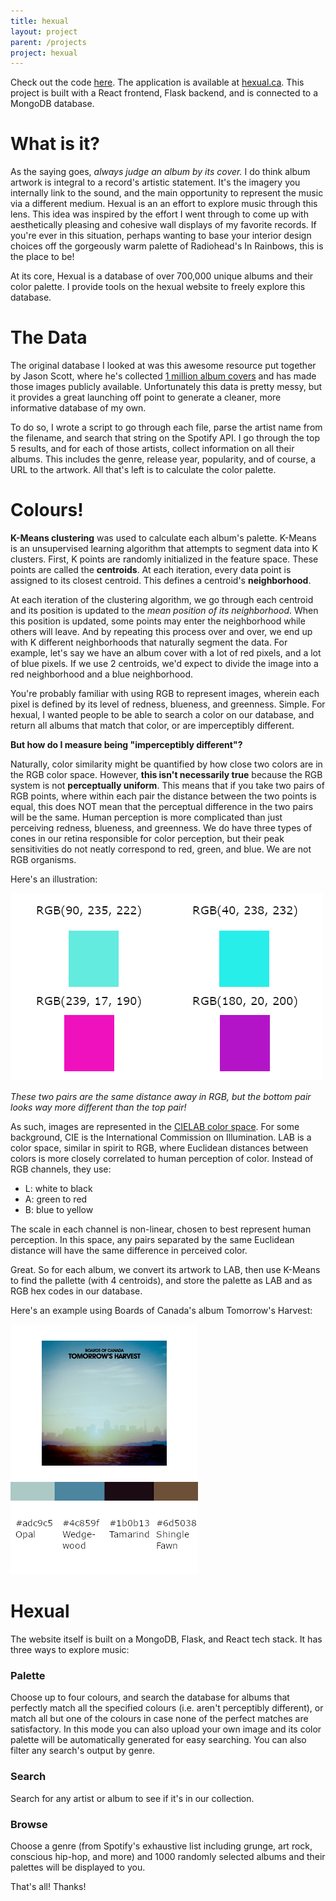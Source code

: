 ```yaml
---
title: hexual
layout: project
parent: /projects
project: hexual
---
```


Check out the code [here](https://github.com/kenjimarshall/Hexual). The application is available at [hexual.ca](http://www.hexual.ca). This project is built with a React frontend, Flask backend, and is connected to a MongoDB database.

# What is it?

As the saying goes, _always judge an album by its cover._ I do think album artwork is integral to a record's artistic statement. It's the imagery you internally link to the sound, and the main opportunity to represent the music via a different medium. Hexual is an an effort to explore music through this lens. This idea was inspired by the effort I went through to come up with aesthetically pleasing and cohesive wall displays of my favorite records. If you're ever in this situation, perhaps wanting to base your interior design choices off the gorgeously warm palette of Radiohead's In Rainbows, this is the place to be!

At its core, Hexual is a database of over 700,000 unique albums and their color palette. I provide tools on the hexual website to freely explore this database.

# The Data

The original database I looked at was this awesome resource put together by Jason Scott, where he's collected [1 million album covers](https://blog.archive.org/2015/05/27/experiment-with-one-million-album-covers/) and has made those images publicly available. Unfortunately this data is pretty messy, but it provides a great launching off point to generate a cleaner, more informative database of my own.

To do so, I wrote a script to go through each file, parse the artist name from the filename, and search that string on the Spotify API. I go through the top 5 results, and for each of those artists, collect information on all their albums. This includes the genre, release year, popularity, and of course, a URL to the artwork. All that's left is to calculate the color palette.

# Colours!

**K-Means clustering** was used to calculate each album's palette. K-Means is an unsupervised learning algorithm that attempts to segment data into K clusters. First, K points are randomly initialized in the feature space. These points are called the **centroids**. At each iteration, every data point is assigned to its closest centroid. This defines a centroid's **neighborhood**.

At each iteration of the clustering algorithm, we go through each centroid and its position is updated to the _mean position of its neighborhood_. When this position is updated, some points may enter the neighborhood while others will leave. And by repeating this process over and over, we end up with K different neighborhoods that naturally segment the data. For example, let's say we have an album cover with a lot of red pixels, and a lot of blue pixels. If we use 2 centroids, we'd expect to divide the image into a red neighborhood and a blue neighborhood.

You're probably familiar with using RGB to represent images, wherein each pixel is defined by its level of redness, blueness, and greenness. Simple. For hexual, I wanted people to be able to search a color on our database, and return all albums that match that color, or are imperceptibly different.

**But how do I measure being "imperceptibly different"?**

Naturally, color similarity might be quantified by how close two colors are in the RGB color space. However, **this isn't necessarily true** because the RGB system is not **perceptually uniform**. This means that if you take two pairs of RGB points, where within each pair the distance between the two points is equal, this does NOT mean that the perceptual difference in the two pairs will be the same. Human perception is more complicated than just perceiving redness, blueness, and greenness. We do have three types of cones in our retina responsible for color perception, but their peak sensitivities do not neatly correspond to red, green, and blue. We are not RGB organisms.

Here's an illustration:

<img src="/assets/images/rgb_comparison.png" alt="rgb_comparison"/>

_These two pairs are the same distance away in RGB, but the bottom pair looks way more different than the top pair!_

As such, images are represented in the [CIELAB color space](https://en.wikipedia.org/wiki/CIELAB_color_space). For some background, CIE is the International Commission on Illumination. LAB is a color space, similar in spirit to RGB, where Euclidean distances between colors is more closely correlated to human perception of color. Instead of RGB channels, they use:

- L: white to black
- A: green to red
- B: blue to yellow

The scale in each channel is non-linear, chosen to best represent human perception. In this space, any pairs separated by the same Euclidean distance will have the same difference in perceived color.

Great. So for each album, we convert its artwork to LAB, then use K-Means to find the pallette (with 4 centroids), and store the palette as LAB and as RGB hex codes in our database.

Here's an example using Boards of Canada's album Tomorrow's Harvest:

<img src="/assets/images/example_palette.png" alt="example_palette"/>

# Hexual

The website itself is built on a MongoDB, Flask, and React tech stack. It has three ways to explore music:

### Palette

Choose up to four colours, and search the database for albums that perfectly match all the specified colours (i.e. aren't perceptibly different), or match all but one of the colours in case none of the perfect matches are satisfactory. In this mode you can also upload your own image and its color palette will be automatically generated for easy searching. You can also filter any search's output by genre.

### Search

Search for any artist or album to see if it's in our collection.

### Browse

Choose a genre (from Spotify's exhaustive list including grunge, art rock, conscious hip-hop, and more) and 1000 randomly selected albums and their palettes will be displayed to you.

That's all! Thanks!
